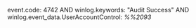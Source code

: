 event.code: 4742 AND winlog.keywords: "Audit Success" AND winlog.event_data.UserAccountControl: *%%2093*
